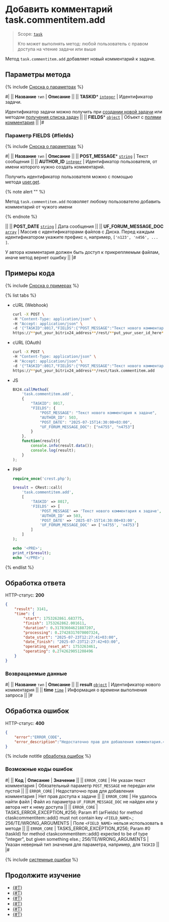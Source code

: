 # Добавить комментарий task.commentitem.add

> Scope: [`task`](../../scopes/permissions.md)
>
> Кто может выполнять метод: любой пользователь с правом доступа на чтение задачи или выше

Метод `task.commentitem.add` добавляет новый комментарий к задаче.

## Параметры метода

{% include [Сноска о параметрах](../../../_includes/required.md) %}

#|
|| **Название**
`тип` | **Описание** ||
|| **TASKID***
[`integer`](../../data-types.md) | Идентификатор задачи.

Идентификатор задачи можно получить при [создании новой задачи](../tasks-task-add.md) или методом [получения списка задач](../tasks-task-list.md) ||
|| **FIELDS***
[`object`](../../data-types.md) | Объект с [полями комментария](#fields) ||
|#

### Параметр FIELDS {#fields}

{% include [Сноска о параметрах](../../../_includes/required.md) %}

#|
|| **Название**
`тип` | **Описание** ||
|| **POST_MESSAGE***
[`string`](../../data-types.md) | Текст сообщения ||
|| **AUTHOR_ID**
[`integer`](../../data-types.md) | Идентификатор пользователя, от имени которого нужно создать комментарий.

Получить идентификатор пользователя можно с помощью метода [user.get](../../user/user-get.md).

{% note alert "" %}

Метод `task.commentitem.add` позволяет любому пользователю добавить комментарий от чужого имени

{% endnote %}

 ||
|| **POST_DATE**
[`string`](../../data-types.md) | Дата сообщения ||
|| **UF_FORUM_MESSAGE_DOC**
[`array`](../../data-types.md) | Массив с идентификаторами файлов с Диска. Перед каждым идентификатором укажите префикс `n`, например, `['n123', 'n456', ... ]`.

У автора комментария должен быть доступ к прикрепляемым файлам, иначе метод вернет ошибку ||
|#

## Примеры кода

{% include [Сноска о примерах](../../../_includes/examples.md) %}

{% list tabs %}

- cURL (Webhook)

    ```bash
    curl -X POST \
    -H "Content-Type: application/json" \
    -H "Accept: application/json" \
    -d '{"TASKID":8017,"FIELDS":{"POST_MESSAGE":"Текст нового комментария к задаче","AUTHOR_ID":503,"POST_DATE":"2025-07-15T14:30:00+03:00","UF_FORUM_MESSAGE_DOC":["n4755","n4753"]}}' \
    https://**put_your_bitrix24_address**/rest/**put_your_user_id_here**/**put_your_webhook_here**/task.commentitem.add
    ```

- cURL (OAuth)

    ```bash
    curl -X POST \
    -H "Content-Type: application/json" \
    -H "Accept: application/json" \
    -d '{"TASKID":8017,"FIELDS":{"POST_MESSAGE":"Текст нового комментария к задаче","AUTHOR_ID":503,"POST_DATE":"2025-07-15T14:30:00+03:00","UF_FORUM_MESSAGE_DOC":["n4755","n4753"]},"auth":"**put_access_token_here**"}' \
    https://**put_your_bitrix24_address**/rest/task.commentitem.add
    ```

- JS

    ```js
    BX24.callMethod(
        'task.commentitem.add',
        {
            "TASKID": 8017,
            "FIELDS": {
                "POST_MESSAGE": "Текст нового комментария к задаче",
                "AUTHOR_ID": 503,
                "POST_DATE": "2025-07-15T14:30:00+03:00",
                "UF_FORUM_MESSAGE_DOC": ["n4755", "n4753"]
            }
        },
        function(result){
            console.info(result.data());
            console.log(result);
        }
    );
    ```

- PHP

    ```php
    require_once('crest.php');

    $result = CRest::call(
        'task.commentitem.add',
        [
            'TASKID' => 8017,
            'FIELDS' => [
                'POST_MESSAGE' => 'Текст нового комментария к задаче',
                'AUTHOR_ID' => 503,
                'POST_DATE' => '2025-07-15T14:30:00+03:00',
                'UF_FORUM_MESSAGE_DOC' => ['n4755', 'n4753']
            ]
        ]
    );

    echo '<PRE>';
    print_r($result);
    echo '</PRE>';
    ```

{% endlist %}

## Обработка ответа

HTTP-статус: **200**

```json
{
    "result": 3141,
    "time": {
        "start": 1753262861.683775,
        "finish": 1753262862.001611,
        "duration": 0.31783604621887207,
        "processing": 0.27428317070007324,
        "date_start": "2025-07-23T12:27:41+03:00",
        "date_finish": "2025-07-23T12:27:42+03:00",
        "operating_reset_at": 1753263461,
        "operating": 0.2742629051208496
    }
}
```

### Возвращаемые данные

#|
|| **Название**
`тип` | **Описание** ||
|| **result**
[`object`](../../data-types.md) | Идентификатор нового комментария ||
|| **time**
[`time`](../../data-types.md#time) | Информация о времени выполнения запроса ||
|#


## Обработка ошибок

HTTP-статус: **400**

```json
{
    "error":"ERROR_CODE",
    "error_description":"Недостаточно прав для добавления комментария.<br>"
}
```

{% include notitle [обработка ошибок](../../../_includes/error-info.md) %}

### Возможные коды ошибок

#|
|| **Код** | **Описание** | **Значение**  ||
|| `ERROR_CORE` | Не указан текст комментария | Обязательный параметр `POST_MESSAGE` не передан или пустой ||
|| `ERROR_CORE` | Недостаточно прав для добавления комментария | Нет прав доступа к задаче ||
|| `ERROR_CORE` | Не удалось найти файл | Файл из параметра `UF_FORUM_MESSAGE_DOC` не найден или у автора нет к нему доступа ||
|| `ERROR_CORE` | TASKS_ERROR_EXCEPTION_#256; Param #1 (arFields) for method ctaskcommentitem::add() must not contain key `<FIELD_NAME>`.; 256/TE/WRONG_ARGUMENTS | Поле `<FIELD_NAME>` нельзя использовать в методе ||
|| `ERROR_CORE` | TASKS_ERROR_EXCEPTION_#256; Param #0 (taskId) for method ctaskcommentitem::add() expected to be of type "integer", but given something else.; 256/TE/WRONG_ARGUMENTS | Указан неверный тип значения для параметра, например, для `TASKID` ||
|#

{% include [системные ошибки](../../../_includes/system-errors.md) %}

## Продолжите изучение

- [{#T}](./index.md)
- [{#T}](./task-comment-item-update.md)
- [{#T}](./task-comment-item-get.md)
- [{#T}](./task-comment-item-get-list.md)
- [{#T}](./task-comment-item-delete.md)
- [{#T}](../../../tutorials/tasks/how-to-create-comment-with-file.md)